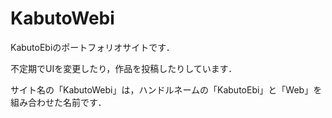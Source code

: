 # KabutoWebi

KabutoEbiのポートフォリオサイトです．

不定期でUIを変更したり，作品を投稿したりしています．

サイト名の「KabutoWebi」は，ハンドルネームの「KabutoEbi」と「Web」を組み合わせた名前です．